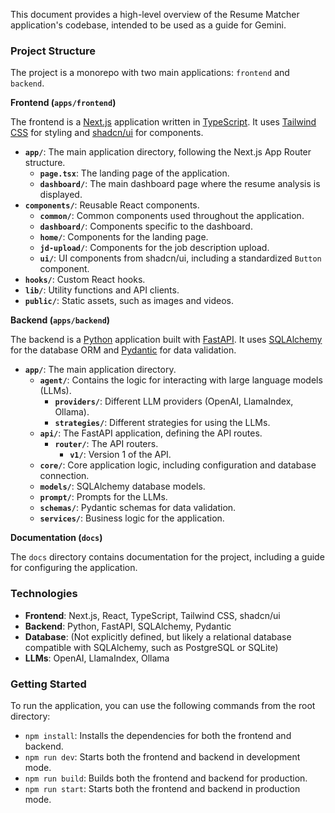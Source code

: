 This document provides a high-level overview of the Resume Matcher application's codebase, intended to be used as a guide for Gemini.

### Project Structure

The project is a monorepo with two main applications: `frontend` and `backend`.

**Frontend (`apps/frontend`)**

The frontend is a [Next.js](https://nextjs.org/) application written in [TypeScript](https://www.typescriptlang.org/). It uses [Tailwind CSS](https://tailwindcss.com/) for styling and [shadcn/ui](https://ui.shadcn.com/) for components.

-   **`app/`**: The main application directory, following the Next.js App Router structure.
    -   **`page.tsx`**: The landing page of the application.
    -   **`dashboard/`**: The main dashboard page where the resume analysis is displayed.
-   **`components/`**: Reusable React components.
    -   **`common/`**: Common components used throughout the application.
    -   **`dashboard/`**: Components specific to the dashboard.
    -   **`home/`**: Components for the landing page.
    -   **`jd-upload/`**: Components for the job description upload.
    -   **`ui/`**: UI components from shadcn/ui, including a standardized `Button` component.
-   **`hooks/`**: Custom React hooks.
-   **`lib/`**: Utility functions and API clients.
-   **`public/`**: Static assets, such as images and videos.

**Backend (`apps/backend`)**

The backend is a [Python](https://www.python.org/) application built with [FastAPI](https://fastapi.tiangolo.com/). It uses [SQLAlchemy](https://www.sqlalchemy.org/) for the database ORM and [Pydantic](https://pydantic-docs.helpmanual.io/) for data validation.

-   **`app/`**: The main application directory.
    -   **`agent/`**: Contains the logic for interacting with large language models (LLMs).
        -   **`providers/`**: Different LLM providers (OpenAI, LlamaIndex, Ollama).
        -   **`strategies/`**: Different strategies for using the LLMs.
    -   **`api/`**: The FastAPI application, defining the API routes.
        -   **`router/`**: The API routers.
            -   **`v1/`**: Version 1 of the API.
    -   **`core/`**: Core application logic, including configuration and database connection.
    -   **`models/`**: SQLAlchemy database models.
    -   **`prompt/`**: Prompts for the LLMs.
    -   **`schemas/`**: Pydantic schemas for data validation.
    -   **`services/`**: Business logic for the application.

**Documentation (`docs`)**

The `docs` directory contains documentation for the project, including a guide for configuring the application.

### Technologies

-   **Frontend**: Next.js, React, TypeScript, Tailwind CSS, shadcn/ui
-   **Backend**: Python, FastAPI, SQLAlchemy, Pydantic
-   **Database**: (Not explicitly defined, but likely a relational database compatible with SQLAlchemy, such as PostgreSQL or SQLite)
-   **LLMs**: OpenAI, LlamaIndex, Ollama

### Getting Started

To run the application, you can use the following commands from the root directory:

-   `npm install`: Installs the dependencies for both the frontend and backend.
-   `npm run dev`: Starts both the frontend and backend in development mode.
-   `npm run build`: Builds both the frontend and backend for production.
-   `npm run start`: Starts both the frontend and backend in production mode.
